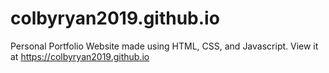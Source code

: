 # colbyryan2019.github.io

Personal Portfolio Website made using HTML, CSS, and Javascript. View it at https://colbyryan2019.github.io
